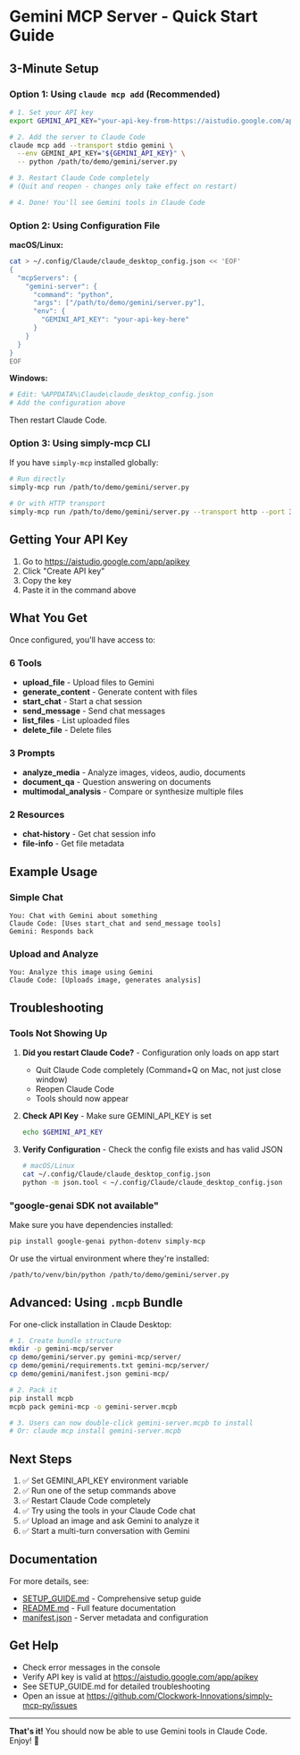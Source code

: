 # Gemini MCP Server - Quick Start Guide

## 3-Minute Setup

### Option 1: Using `claude mcp add` (Recommended)

```bash
# 1. Set your API key
export GEMINI_API_KEY="your-api-key-from-https://aistudio.google.com/app/apikey"

# 2. Add the server to Claude Code
claude mcp add --transport stdio gemini \
  --env GEMINI_API_KEY="${GEMINI_API_KEY}" \
  -- python /path/to/demo/gemini/server.py

# 3. Restart Claude Code completely
# (Quit and reopen - changes only take effect on restart)

# 4. Done! You'll see Gemini tools in Claude Code
```

### Option 2: Using Configuration File

**macOS/Linux:**
```bash
cat > ~/.config/Claude/claude_desktop_config.json << 'EOF'
{
  "mcpServers": {
    "gemini-server": {
      "command": "python",
      "args": ["/path/to/demo/gemini/server.py"],
      "env": {
        "GEMINI_API_KEY": "your-api-key-here"
      }
    }
  }
}
EOF
```

**Windows:**
```powershell
# Edit: %APPDATA%\Claude\claude_desktop_config.json
# Add the configuration above
```

Then restart Claude Code.

### Option 3: Using simply-mcp CLI

If you have `simply-mcp` installed globally:

```bash
# Run directly
simply-mcp run /path/to/demo/gemini/server.py

# Or with HTTP transport
simply-mcp run /path/to/demo/gemini/server.py --transport http --port 3000
```

## Getting Your API Key

1. Go to https://aistudio.google.com/app/apikey
2. Click "Create API key"
3. Copy the key
4. Paste it in the command above

## What You Get

Once configured, you'll have access to:

### 6 Tools
- **upload_file** - Upload files to Gemini
- **generate_content** - Generate content with files
- **start_chat** - Start a chat session
- **send_message** - Send chat messages
- **list_files** - List uploaded files
- **delete_file** - Delete files

### 3 Prompts
- **analyze_media** - Analyze images, videos, audio, documents
- **document_qa** - Question answering on documents
- **multimodal_analysis** - Compare or synthesize multiple files

### 2 Resources
- **chat-history** - Get chat session info
- **file-info** - Get file metadata

## Example Usage

### Simple Chat
```
You: Chat with Gemini about something
Claude Code: [Uses start_chat and send_message tools]
Gemini: Responds back
```

### Upload and Analyze
```
You: Analyze this image using Gemini
Claude Code: [Uploads image, generates analysis]
```

## Troubleshooting

### Tools Not Showing Up

1. **Did you restart Claude Code?** - Configuration only loads on app start
   - Quit Claude Code completely (Command+Q on Mac, not just close window)
   - Reopen Claude Code
   - Tools should now appear

2. **Check API Key** - Make sure GEMINI_API_KEY is set
   ```bash
   echo $GEMINI_API_KEY
   ```

3. **Verify Configuration** - Check the config file exists and has valid JSON
   ```bash
   # macOS/Linux
   cat ~/.config/Claude/claude_desktop_config.json
   python -m json.tool < ~/.config/Claude/claude_desktop_config.json
   ```

### "google-genai SDK not available"

Make sure you have dependencies installed:
```bash
pip install google-genai python-dotenv simply-mcp
```

Or use the virtual environment where they're installed:
```bash
/path/to/venv/bin/python /path/to/demo/gemini/server.py
```

## Advanced: Using `.mcpb` Bundle

For one-click installation in Claude Desktop:

```bash
# 1. Create bundle structure
mkdir -p gemini-mcp/server
cp demo/gemini/server.py gemini-mcp/server/
cp demo/gemini/requirements.txt gemini-mcp/server/
cp demo/gemini/manifest.json gemini-mcp/

# 2. Pack it
pip install mcpb
mcpb pack gemini-mcp -o gemini-server.mcpb

# 3. Users can now double-click gemini-server.mcpb to install
# Or: claude mcp install gemini-server.mcpb
```

## Next Steps

1. ✅ Set GEMINI_API_KEY environment variable
2. ✅ Run one of the setup commands above
3. ✅ Restart Claude Code completely
4. ✅ Try using the tools in your Claude Code chat
5. ✅ Upload an image and ask Gemini to analyze it
6. ✅ Start a multi-turn conversation with Gemini

## Documentation

For more details, see:
- [SETUP_GUIDE.md](./SETUP_GUIDE.md) - Comprehensive setup guide
- [README.md](./README.md) - Full feature documentation
- [manifest.json](./manifest.json) - Server metadata and configuration

## Get Help

- Check error messages in the console
- Verify API key is valid at https://aistudio.google.com/app/apikey
- See SETUP_GUIDE.md for detailed troubleshooting
- Open an issue at https://github.com/Clockwork-Innovations/simply-mcp-py/issues

---

**That's it!** You should now be able to use Gemini tools in Claude Code. Enjoy! 🚀
